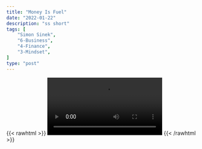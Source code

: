 ```yaml
---
title: "Money Is Fuel"
date: "2022-01-22"
description: "ss short"
tags: [
    "Simon Sinek",
    "6-Business",
    "4-Finance",
    "3-Mindset",
]
type: "post"
---
```

{{< rawhtml >}}
    <video width="auto" height="auto" controls>
        <source src="https://clips.dev00ps.com/Simon%20Sinek/money_is_fuel.mp4" type="video/mp4"> 
    </video>
{{< /rawhtml >}}    